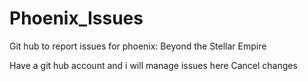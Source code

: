 # Phoenix_Issues
Git hub to report issues for phoenix: Beyond the Stellar Empire

Have a git hub account and i will manage issues here
Cancel changes
